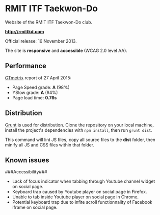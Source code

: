RMIT ITF Taekwon-Do
===================

Website of the RMIT ITF Taekwon-Do club.

**http://rmittkd.com**

Official release: 16 November 2013.

The site is **responsive** and **accessible** (WCAG 2.0 level AA).


Performance
-----------

[GTmetrix](http://gtmetrix.com/) report of 27 April 2015:

- Page Speed grade: **A** (98%)
- YSlow grade: **A** (94%)
- Page load time: **0.76s**


Distribution
------------

[Grunt](http://gruntjs.com/) is used for distribution. Clone the repository on your local machine, install the project's dependencies with `npm install`, then run `grunt dist`.

This command will lint JS files, copy all source files to the **dist** folder, then minify all JS and CSS files within that folder.


Known issues
------------

###Accessibility###

- Lack of focus indicator when tabbing through Youtube channel widget on social page.
- Keyboard trap caused by Youtube player on social page in Firefox.
- Unable to tab inside Youtube player on social page in Chrome.
- Potential keyboard trap due to infite scroll functionnality of Facebook iframe on social page.
